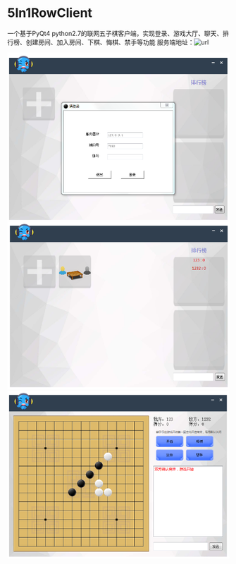 # 5In1RowClient

一个基于PyQt4 python2.7的联网五子棋客户端，实现登录、游戏大厅、聊天、排行榜、创建房间、加入房间、下棋、悔棋、禁手等功能
服务端地址：![url](https://github.com/caiwb/5In1RowService)

![image](https://github.com/caiwb/5In1RowClient/blob/master/res/screen_shot1.png)
![image](https://github.com/caiwb/5In1RowClient/blob/master/res/screen_shot2.png)
![image](https://github.com/caiwb/5In1RowClient/blob/master/res/screen_shot3.png)



